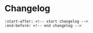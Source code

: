# Changelog


```{include} ../../CHANGELOG.md
:start-after: <!-- start changelog -->
:end-before: <!-- end changelog -->
```
